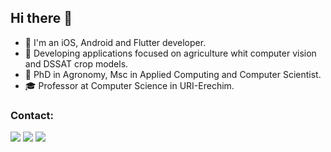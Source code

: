 ## Hi there 👋
- :dart: I'm an iOS, Android and Flutter developer.
- :ear_of_rice: Developing applications focused on agriculture whit computer vision and DSSAT crop models.
- :school: PhD in Agronomy, Msc in Applied Computing and Computer Scientist.
- :mortar_board: Professor at Computer Science in URI-Erechim.

### Contact:

<div>
<a href="https://instagram.com/gustavo_visentini" target="_blank"><img loading="lazy" src="https://img.shields.io/badge/-Instagram-%23E4405F?style=for-the-badge&logo=instagram&logoColor=white" target="_blank"></a>
<a href = "mailto:gustavo.visentini@gmail.com"><img loading="lazy" src="https://img.shields.io/badge/Gmail-D14836?style=for-the-badge&logo=gmail&logoColor=white" target="_blank"></a>
<a href="https://www.linkedin.com/in/gustavo-cesar-visentini" target="_blank"><img loading="lazy" src="https://img.shields.io/badge/-LinkedIn-%230077B5?style=for-the-badge&logo=linkedin&logoColor=white" target="_blank"></a>   
</div>




<!--

### Languages and tools:

![python](https://img.shields.io/badge/python%20-%2314354C.svg?&style=for-the-badge&logo=python&logoColor=white)
![aws](https://img.shields.io/badge/AWS%20-%23FF9900.svg?&style=for-the-badge&logo=amazon-aws&logoColor=white)
![postgres](https://img.shields.io/badge/postgres-%23316192.svg?&style=for-the-badge&logo=postgresql&logoColor=white)
![mysql](https://img.shields.io/badge/mysql-4479A1.svg?&style=for-the-badge&logo=mysql&logoColor=white)
![docker](https://img.shields.io/badge/docker-%232496ED.svg?&style=for-the-badge&logo=docker&logoColor=white)

**gustavovisentini/gustavovisentini** is a ✨ _special_ ✨ repository because its `README.md` (this file) appears on your GitHub profile.

Here are some ideas to get you started:

- 🔭 I’m currently working on ...
- 🌱 I’m currently learning ...
- 👯 I’m looking to collaborate on ...
- 🤔 I’m looking for help with ...
- 💬 Ask me about ...
- 📫 How to reach me: ...
- 😄 Pronouns: ...
- ⚡ Fun fact: ...
-->
